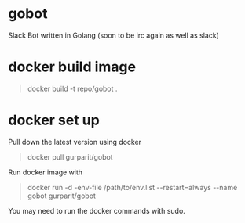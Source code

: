 # gobot
Slack Bot written in Golang (soon to be irc again as well as slack)

# docker build image

> docker build -t repo/gobot .

# docker set up
Pull down the latest version using docker

> docker pull gurparit/gobot

Run docker image with

> docker run -d -env-file /path/to/env.list --restart=always --name gobot gurparit/gobot

You may need to run the docker commands with sudo.

